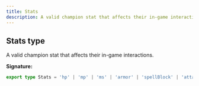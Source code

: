 ```yaml
---
title: Stats
description: A valid champion stat that affects their in-game interactions.
---
```


## Stats type

A valid champion stat that affects their in-game interactions.

**Signature:**

```ts
export type Stats = 'hp' | 'mp' | 'ms' | 'armor' | 'spellBlock' | 'attackRange' | 'hpRegen' | 'mpRegen' | 'crit' | 'attackDamage' | 'attackSpeed';
```

